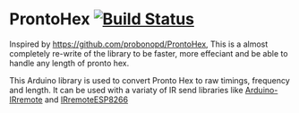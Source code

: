 # ProntoHex [![Build Status](https://travis-ci.org/tuzzmaniandevil/ProntoHex.svg)](https://travis-ci.org/tuzzmaniandevil/ProntoHex)

Inspired by https://github.com/probonopd/ProntoHex, This is a almost completely re-write of the library to be faster, more effeciant and be able to handle any length of pronto hex.

This Arduino library is used to convert Pronto Hex to raw timings, frequency and length. It can be used with a variaty of IR send libraries like [Arduino-IRremote](https://github.com/shirriff/Arduino-IRremote) and [IRremoteESP8266](https://github.com/sebastienwarin/IRremoteESP8266)
